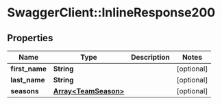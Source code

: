 # SwaggerClient::InlineResponse200

## Properties
Name | Type | Description | Notes
------------ | ------------- | ------------- | -------------
**first_name** | **String** |  | [optional] 
**last_name** | **String** |  | [optional] 
**seasons** | [**Array&lt;TeamSeason&gt;**](TeamSeason.md) |  | [optional] 


